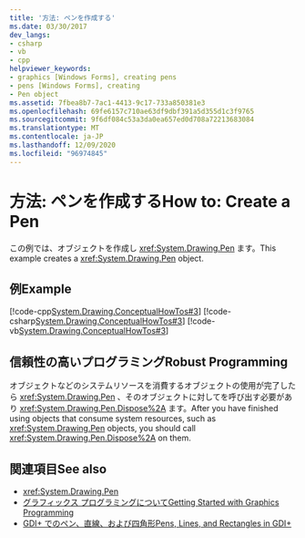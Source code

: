 ```yaml
---
title: '方法: ペンを作成する'
ms.date: 03/30/2017
dev_langs:
- csharp
- vb
- cpp
helpviewer_keywords:
- graphics [Windows Forms], creating pens
- pens [Windows Forms], creating
- Pen object
ms.assetid: 7fbea8b7-7ac1-4413-9c17-733a850381e3
ms.openlocfilehash: 69fe6157c710ae63df9dbf391a5d355d1c3f9765
ms.sourcegitcommit: 9f6df084c53a3da0ea657ed0d708a72213683084
ms.translationtype: MT
ms.contentlocale: ja-JP
ms.lasthandoff: 12/09/2020
ms.locfileid: "96974845"
---
```

# <a name="how-to-create-a-pen"></a><span data-ttu-id="37338-102">方法: ペンを作成する</span><span class="sxs-lookup"><span data-stu-id="37338-102">How to: Create a Pen</span></span>
<span data-ttu-id="37338-103">この例では、オブジェクトを作成し <xref:System.Drawing.Pen> ます。</span><span class="sxs-lookup"><span data-stu-id="37338-103">This example creates a <xref:System.Drawing.Pen> object.</span></span>  
  
## <a name="example"></a><span data-ttu-id="37338-104">例</span><span class="sxs-lookup"><span data-stu-id="37338-104">Example</span></span>  
 [!code-cpp[System.Drawing.ConceptualHowTos#3](~/samples/snippets/cpp/VS_Snippets_Winforms/System.Drawing.ConceptualHowTos/cpp/form1.cpp#3)]
 [!code-csharp[System.Drawing.ConceptualHowTos#3](~/samples/snippets/csharp/VS_Snippets_Winforms/System.Drawing.ConceptualHowTos/CS/form1.cs#3)]
 [!code-vb[System.Drawing.ConceptualHowTos#3](~/samples/snippets/visualbasic/VS_Snippets_Winforms/System.Drawing.ConceptualHowTos/VB/form1.vb#3)]  
  
## <a name="robust-programming"></a><span data-ttu-id="37338-105">信頼性の高いプログラミング</span><span class="sxs-lookup"><span data-stu-id="37338-105">Robust Programming</span></span>  
 <span data-ttu-id="37338-106">オブジェクトなどのシステムリソースを消費するオブジェクトの使用が完了したら <xref:System.Drawing.Pen> 、そのオブジェクトに対してを呼び出す必要があり <xref:System.Drawing.Pen.Dispose%2A> ます。</span><span class="sxs-lookup"><span data-stu-id="37338-106">After you have finished using objects that consume system resources, such as <xref:System.Drawing.Pen> objects, you should call <xref:System.Drawing.Pen.Dispose%2A> on them.</span></span>  
  
## <a name="see-also"></a><span data-ttu-id="37338-107">関連項目</span><span class="sxs-lookup"><span data-stu-id="37338-107">See also</span></span>

- <xref:System.Drawing.Pen>
- [<span data-ttu-id="37338-108">グラフィックス プログラミングについて</span><span class="sxs-lookup"><span data-stu-id="37338-108">Getting Started with Graphics Programming</span></span>](getting-started-with-graphics-programming.md)
- [<span data-ttu-id="37338-109">GDI+ でのペン、直線、および四角形</span><span class="sxs-lookup"><span data-stu-id="37338-109">Pens, Lines, and Rectangles in GDI+</span></span>](pens-lines-and-rectangles-in-gdi.md)
